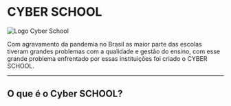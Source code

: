 # CYBER SCHOOL
![Logo Cyber School](https://www.dropbox.com/home?preview=Cyberschool.jpg)

Com agravamento da pandemia no Brasil as maior parte das escolas tiveram grandes problemas com a qualidade e gestão do ensino, com esse grande problema enfrentado por essas instituições foi criado o CYBER SCHOOL.
<hr>

## O que é o Cyber SCHOOL?